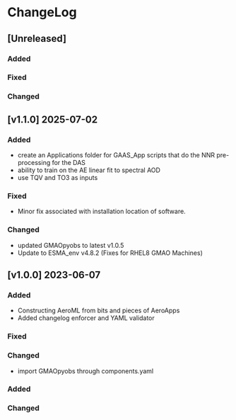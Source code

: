 # ChangeLog

## [Unreleased]

### Added

### Fixed

### Changed

## [v1.1.0] 2025-07-02

### Added

- create an Applications folder for GAAS_App scripts that do the NNR pre-processing for the DAS
- ability to train on the AE linear fit to spectral AOD
- use TQV and TO3 as inputs

### Fixed

- Minor fix associated with installation location of software.

### Changed

- updated GMAOpyobs to latest v1.0.5
- Update to ESMA_env v4.8.2 (Fixes for RHEL8 GMAO Machines)

## [v1.0.0] 2023-06-07

### Added

- Constructing AeroML from bits and pieces of AeroApps
- Added changelog enforcer and YAML validator

### Fixed

### Changed

- import GMAOpyobs through components.yaml

### Added
   
### Changed 
   
